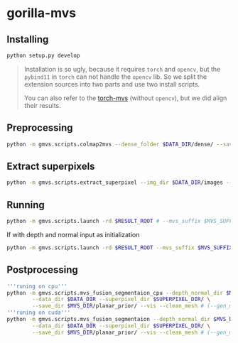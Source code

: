 # gorilla-mvs

## Installing
```sh
python setup.py develop
```
> Installation is so ugly, because it requires `torch` and `opencv`, but the `pybind11` in `torch` can not handle the `opencv` lib.
> So we split the extension sources into two parts and use two install scripts.
> 
> You can also refer to the [torch-mvs](https://github.com/lzhnb/torch_mvs) (without `opencv`), but we did align their results.

## Preprocessing
```sh
python -m gmvs.scripts.colmap2mvs --dense_folder $DATA_DIR/dense/ --save_folder $RESULT_ROOT
```

## Extract superpixels
```sh
python -m gmvs.scripts.extract_superpixel --img_dir $DATA_DIR/images --save_dir $SUPERPIXEL_DIR
```

## Running
```sh
python -m gmvs.scripts.launch -rd $RESULT_ROOT # --mvs_suffix $MVS_SUFFIX)(optional)
```
If with depth and normal input as initialization
```sh
python -m gmvs.scripts.launch -rd $RESULT_ROOT --mvs_suffix $MVS_SUFFIX --dn_input --input_depth_normal_dir $INPUT_DEPTH_NORMAL_DIR
```

## Postprocessing
```sh
'''runing on cpu'''
python -m gmvs.scripts.mvs_fusion_segmentaion_cpu --depth_normal_dir $MVS_DIR/depth_normal/ \
        --data_dir $DATA_DIR --superpixel_dir $SUPERPIXEL_DIR/ \
        --save_dir $MVS_DIR/planar_prior/ --vis --clean_mesh # (--gen_mask --mask_dir planar_mask_mvs_clean) for init 
'''runing on cuda'''
python -m gmvs.scripts.mvs_fusion_segmentaion --depth_normal_dir $MVS_DIR/depth_normal/ \
        --data_dir $DATA_DIR --superpixel_dir $SUPERPIXEL_DIR/ \
        --save_dir $MVS_DIR/planar_prior/ --vis --clean_mesh # (--gen_mask --mask_dir planar_mask_mvs_clean) for init 
```

